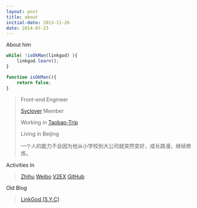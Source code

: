 ```yaml
---
layout: post
title: about
initial-date: 2013-11-26
date: 2014-07-23
---
```


About him

```javascript
while( !isOkMan(linkgod) ){
	linkgod.learn();
}

function isOkMan(){
	return false;
}
```

> Front-end Engineer
>
> [Syclover](http://weibo.com/sycloversyc) Member
>
> Working in [Taobao-Trip](http://trip.taobao.com)
>
> Living in Beijing
>
> 一个人的能力不会因为他从小学校到大公司就突然变好，成长路漫，继续修炼。

Activities In

> [Zhihu](http://www.zhihu.com/people/linkgod)
> [Weibo](http://weibo.com/linkgod)
> [V2EX](http://v2ex.com/member/linkgod)
> [GitHub](https://github.com/linkgod)

Old Blog

> [LinkGod \[S.Y.C\]](http://linkgod.diandian.com/)

